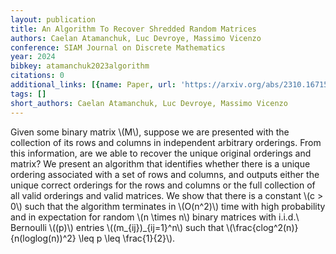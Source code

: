 ```yaml
---
layout: publication
title: An Algorithm To Recover Shredded Random Matrices
authors: Caelan Atamanchuk, Luc Devroye, Massimo Vicenzo
conference: SIAM Journal on Discrete Mathematics
year: 2024
bibkey: atamanchuk2023algorithm
citations: 0
additional_links: [{name: Paper, url: 'https://arxiv.org/abs/2310.16715'}]
tags: []
short_authors: Caelan Atamanchuk, Luc Devroye, Massimo Vicenzo
---
```

Given some binary matrix \\(M\\), suppose we are presented with the collection of
its rows and columns in independent arbitrary orderings. From this information,
are we able to recover the unique original orderings and matrix? We present an
algorithm that identifies whether there is a unique ordering associated with a
set of rows and columns, and outputs either the unique correct orderings for
the rows and columns or the full collection of all valid orderings and valid
matrices. We show that there is a constant \\(c > 0\\) such that the algorithm
terminates in \\(O(n^2)\\) time with high probability and in expectation for random
\\(n \times n\\) binary matrices with i.i.d.\ Bernoulli \\((p)\\) entries
\\((m_\{ij\})_\{ij=1\}^n\\) such that \\(\frac\{clog^2(n)\}\{n(loglog(n))^2\} \leq p \leq
\frac\{1\}\{2\}\\).